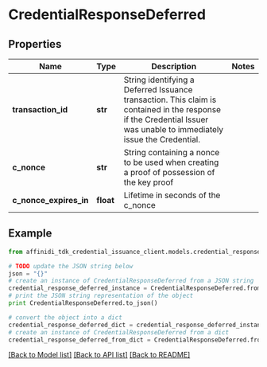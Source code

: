 # CredentialResponseDeferred

## Properties

| Name                   | Type      | Description                                                                                                                                                          | Notes |
| ---------------------- | --------- | -------------------------------------------------------------------------------------------------------------------------------------------------------------------- | ----- |
| **transaction_id**     | **str**   | String identifying a Deferred Issuance transaction. This claim is contained in the response if the Credential Issuer was unable to immediately issue the Credential. |
| **c_nonce**            | **str**   | String containing a nonce to be used when creating a proof of possession of the key proof                                                                            |
| **c_nonce_expires_in** | **float** | Lifetime in seconds of the c_nonce                                                                                                                                   |

## Example

```python
from affinidi_tdk_credential_issuance_client.models.credential_response_deferred import CredentialResponseDeferred

# TODO update the JSON string below
json = "{}"
# create an instance of CredentialResponseDeferred from a JSON string
credential_response_deferred_instance = CredentialResponseDeferred.from_json(json)
# print the JSON string representation of the object
print CredentialResponseDeferred.to_json()

# convert the object into a dict
credential_response_deferred_dict = credential_response_deferred_instance.to_dict()
# create an instance of CredentialResponseDeferred from a dict
credential_response_deferred_from_dict = CredentialResponseDeferred.from_dict(credential_response_deferred_dict)
```

[[Back to Model list]](../README.md#documentation-for-models) [[Back to API list]](../README.md#documentation-for-api-endpoints) [[Back to README]](../README.md)
